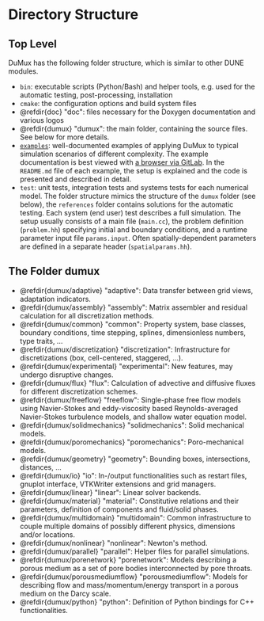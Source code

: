 # Directory Structure

## Top Level

DuMux has the following folder structure, which is similar to other DUNE modules.

* `bin`: executable scripts (Python/Bash) and helper tools, e.g. used for the automatic testing, post-processing, installation
* `cmake`: the configuration options and build system files
* @refdir{doc} "doc": files necessary for the Doxygen documentation and various logos
* @refdir{dumux} "dumux": the main folder, containing the source files. See below for more details.
* [`examples`](https://git.iws.uni-stuttgart.de/dumux-repositories/dumux/-/tree/master/examples#open_file_folder-example-1-diffusion-equation): well-documented examples of applying DuMux to typical simulation scenarios of different complexity. The example documentation is best viewed with [a browser via GitLab](https://git.iws.uni-stuttgart.de/dumux-repositories/dumux/-/tree/master/examples#open_file_folder-example-1-diffusion-equation). In the `README.md` file of
each example, the setup is explained and the code is presented and described in detail.
* `test`: unit tests, integration tests and systems tests for each numerical model. The folder structure mimics the structure of the `dumux` folder (see below), the `references` folder contains solutions for the automatic testing. Each system (end user) test describes a full simulation. The setup usually consists of a main file (`main.cc`), the problem definition (`problem.hh`) specifying initial and boundary conditions, and a runtime parameter input file `params.input`. Often spatially-dependent parameters are defined in a separate header (`spatialparams.hh`).

## The Folder dumux

* @refdir{dumux/adaptive} "adaptive": Data transfer between grid views, adaptation indicators.
* @refdir{dumux/assembly} "assembly": Matrix assembler and residual calculation for all discretization methods.
* @refdir{dumux/common} "common": Property system, base classes, boundary conditions, time stepping, splines, dimensionless numbers, type traits, ...
* @refdir{dumux/discretization} "discretization": Infrastructure for discretizations (box, cell-centered, staggered, ...).
* @refdir{dumux/experimental} "experimental": New features, may undergo disruptive changes.
* @refdir{dumux/flux} "flux": Calculation of advective and diffusive fluxes for different discretization schemes.
* @refdir{dumux/freeflow} "freeflow": Single-phase free flow models using Navier-Stokes and eddy-viscosity based Reynolds-averaged Navier-Stokes turbulence models, and shallow water equation model.
* @refdir{dumux/solidmechanics} "solidmechanics": Solid mechanical models.
* @refdir{dumux/poromechanics} "poromechanics": Poro-mechanical models.
* @refdir{dumux/geometry} "geometry": Bounding boxes, intersections, distances, ...
* @refdir{dumux/io} "io": In-/output functionalities such as restart files, gnuplot interface, VTKWriter extensions and grid managers.
* @refdir{dumux/linear} "linear": Linear solver backends.
* @refdir{dumux/material} "material": Constitutive relations and their parameters, definition of components and fluid/solid phases.
* @refdir{dumux/multidomain} "multidomain": Common infrastructure to couple multiple domains of possibly different physics, dimensions and/or locations.
* @refdir{dumux/nonlinear} "nonlinear": Newton's method.
* @refdir{dumux/parallel} "parallel": Helper files for parallel simulations.
* @refdir{dumux/porenetwork} "porenetwork": Models describing a porous medium as a set of pore bodies interconnected by pore throats.
* @refdir{dumux/porousmediumflow} "porousmediumflow": Models for describing flow and mass/momentum/energy transport in a porous medium on the Darcy scale.
* @refdir{dumux/python} "python": Definition of Python bindings for C++ functionalities.
